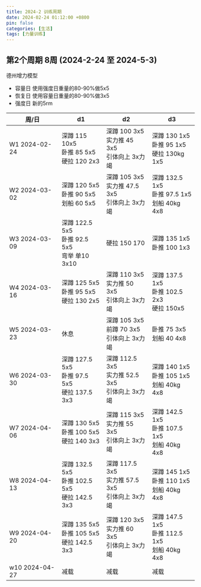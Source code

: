 ```yaml
---
title: 2024-2 训练周期
date: 2024-02-24 01:12:00 +0800
pin: false 
categories: [生活]
tags: [力量训练]
---
```


## 第2个周期 8周 (2024-2-24 至 2024-5-3)

德州增力模型
- 容量日 使用强度日重量的80-90%做5x5
- 恢复日 使用容量日重量的80-90%做3x5
- 强度日 新的5rm

|周/日|d1|d2|d3|
|--|--|--|--|
|W1 2024-02-24  |深蹲 115 10x5  <br> 卧推 85 5x5    <br> 硬拉 120 2x3      |深蹲 100 3x5    <br>实力推 45 3x5   <br> 引体向上 3x力竭    |深蹲 130 1x5   <br> 卧推 95 1x5     <br>硬拉 130kg 1x5   |
|W2 2024-03-02  |深蹲 120 5x5   <br> 卧推 90 5x5    <br> 划船 60  5x5      |深蹲 105 3x5    <br>实力推 47.5 3x5 <br> 引体向上 3x力竭    |深蹲 132.5 1x5 <br> 卧推 97.5 1x5   <br>划船 40kg 4x8    |
|W3 2024-03-09  |深蹲 122.5 5x5 <br> 卧推 92.5 5x5  <br> 弯举 单10 3x10    |硬拉 150 170                                               |深蹲 135 1x5   <br> 卧推 100 1x3                        |
|W4 2024-03-16  |深蹲 125 5x5   <br> 卧推 95 5x5    <br> 硬拉 130 2x5      |深蹲 110 3x5    <br>实力推 50 3x5   <br> 引体向上 3x力竭    |深蹲 137.5 1x5 <br> 卧推 102.5 2x3  <br>硬拉 150x5       |
|W5 2024-03-23  |休息                                                     |深蹲 105 3x5    <br>前蹲   70 3x5   <br> 引体向上 3x力竭    |卧推 75 3x5    <br> 划船 40 4x8                          |
|W6 2024-03-30  |深蹲 127.5 5x5 <br> 卧推 97.5 5x5  <br> 硬拉 137.5 3x3    |深蹲 112.5 3x5  <br>实力推 52.5 3x5 <br> 引体向上 3x力竭    |深蹲 140 1x5   <br> 卧推 105 1x5    <br>划船 40kg 4x8    |
|W7 2024-04-06  |深蹲 130 5x5   <br> 卧推 100 5x5   <br> 硬拉 140 3x3      |深蹲 115 3x5    <br>实力推 55 3x5   <br> 引体向上 3x力竭    |深蹲 142.5 1x5 <br> 卧推 107.5 1x5  <br>划船 40kg 4x8    |
|W8 2024-04-13  |深蹲 132.5 5x5 <br> 卧推 102.5 5x5 <br> 硬拉 142.5 3x3    |深蹲 117.5 3x5  <br>实力推 57.5 3x5 <br> 引体向上 3x力竭    |深蹲 145 1x5   <br> 卧推 110 1x5    <br>划船 40kg 4x8    |
|W9 2024-04-20  |深蹲 135 5x5   <br> 卧推 105 5x5   <br> 硬拉 142.5 3x3    |深蹲 120 3x5    <br>实力推 60 3x5   <br> 引体向上 3x力竭    |深蹲 147.5 1x5 <br> 卧推 112.5 1x5  <br>划船 40kg 4x8    |
|w10 2024-04-27 |减载                                                     |减载                                                       |减载                                                   |


